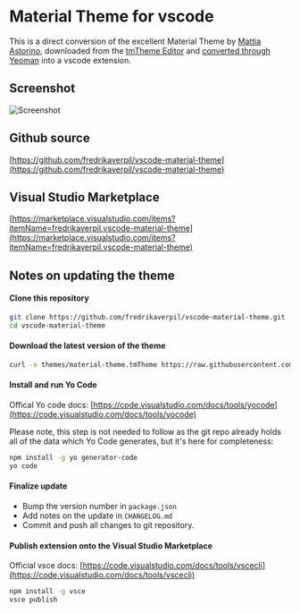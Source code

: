 # Material Theme for vscode

This is a direct conversion of the excellent Material Theme by [Mattia Astorino](https://github.com/equinusocio), downloaded from the [tmTheme Editor](http://tmtheme-editor.herokuapp.com/#!/editor/theme/Material%20Theme) and [converted through Yeoman](https://code.visualstudio.com/Docs/customization/themes#_adding-a-new-theme) into a vscode extension.

## Screenshot

![Screenshot](https://cloud.githubusercontent.com/assets/994357/20610669/042cc31a-b29d-11e6-9657-87427ceb9e6a.png)


## Github source

[https://github.com/fredrikaverpil/vscode-material-theme](https://github.com/fredrikaverpil/vscode-material-theme)


## Visual Studio Marketplace

[https://marketplace.visualstudio.com/items?itemName=fredrikaverpil.vscode-material-theme](https://marketplace.visualstudio.com/items?itemName=fredrikaverpil.vscode-material-theme)


## Notes on updating the theme


#### Clone this repository

```bash
git clone https://github.com/fredrikaverpil/vscode-material-theme.git
cd vscode-material-theme
```

#### Download the latest version of the theme

```bash
curl -o themes/material-theme.tmTheme https://raw.githubusercontent.com/equinusocio/material-theme/develop/schemes/Material-Theme.tmTheme
```

#### Install and run Yo Code

Offical Yo code docs: [https://code.visualstudio.com/docs/tools/yocode](https://code.visualstudio.com/docs/tools/yocode)

Please note, this step is not needed to follow as the git repo already holds all of the data which Yo Code generates, but it's here for completeness:

```bash
npm install -g yo generator-code
yo code
```

#### Finalize update

* Bump the version number in `package.json`
* Add notes on the update in `CHANGELOG.md`
* Commit and push all changes to git repository.


#### Publish extension onto the Visual Studio Marketplace

Official vsce docs: [https://code.visualstudio.com/docs/tools/vscecli](https://code.visualstudio.com/docs/tools/vscecli)

```bash
npm install -g vsce
vsce publish
```
